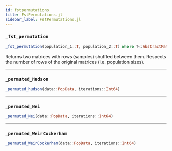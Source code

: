 ```yaml
---
id: fstpermutations
title: FstPermutations.jl
sidebar_label: FstPermutations.jl
---
```


### `_fst_permutation`
```julia
_fst_permutation(population_1::T, population_2::T) where T<:AbstractMatrix
```
Returns two matrices with rows (samples) shuffled between them. Respects the
number of rows of the original matrices (i.e. population sizes).

----

### `_permuted_Hudson`
```julia
_permuted_hudson(data::PopData, iterations::Int64)
```

----

### `_permuted_Nei`
```julia
_permuted_Nei(data::PopData, iterations::Int64)
```

----

### `_permuted_WeirCockerham`
```julia
_permuted_WeirCockerham(data::PopData, iterations::Int64)
```